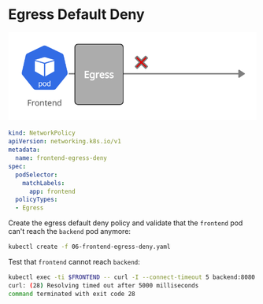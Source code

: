 # Egress Default Deny

![](.images/06-frontend-egress-deny.png)

```yaml
kind: NetworkPolicy
apiVersion: networking.k8s.io/v1
metadata:
  name: frontend-egress-deny
spec:
  podSelector:
    matchLabels:
      app: frontend
  policyTypes:
  - Egress
```

Create the egress default deny policy and validate that the `frontend` pod can't reach the `backend` pod anymore:
``` bash
kubectl create -f 06-frontend-egress-deny.yaml
```

Test that `frontend` cannot reach `backend`:
``` bash
kubectl exec -ti $FRONTEND -- curl -I --connect-timeout 5 backend:8080 | head -1
curl: (28) Resolving timed out after 5000 milliseconds
command terminated with exit code 28
```

